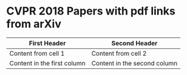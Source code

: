 #  CVPR 2018 Papers with pdf links from arXiv
First Header | Second Header
------------ | -------------
Content from cell 1 | Content from cell 2
Content in the first column | Content in the second column
